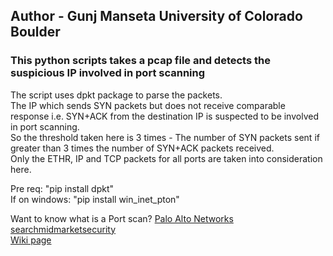 ## Author - Gunj Manseta University of Colorado Boulder  
### This python scripts takes a pcap file and detects the suspicious IP involved in port scanning  

The script uses dpkt package to parse the packets.   
The IP which sends SYN packets but does not receive comparable response i.e. SYN+ACK from the destination IP is suspected to be involved in port scanning.  
So the threshold taken here is 3 times - The number of SYN packets sent if greater than 3 times the number of SYN+ACK packets received.   
Only the ETHR, IP and TCP packets for all ports are taken into consideration here.   

Pre req: 
"pip install dpkt"   
If on windows: "pip install win_inet_pton"    

Want to know what is a Port scan?
[Palo Alto Networks](https://www.paloaltonetworks.com/cyberpedia/what-is-a-port-scan)  
[searchmidmarketsecurity](http://searchmidmarketsecurity.techtarget.com/definition/port-scan)  
[Wiki page](https://en.wikipedia.org/wiki/Port_scanner)  
